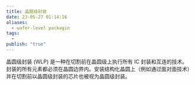 ```yaml
---
title: 晶圆级封装
date: 23-05-27 01:14:16
aliases:
  - wafer-level packagin
tags:
  - 
publish: "true"
---
```


晶圆级封装 (WLP) 是一种在切割前在晶圆级上执行所有 IC 封装和互连的技术。封装的所有元素都必须在晶圆边界内。安装结构化晶圆上（例如通过面对面技术）并在切割前以晶圆级封装的芯片也被视为晶圆级封装。
